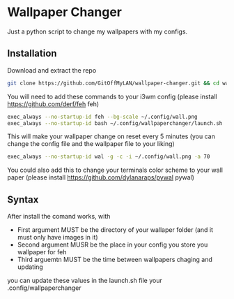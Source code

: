 # Wallpaper Changer
Just a python script to change my wallpapers with my configs.
## Installation
Download and extract the repo
```bash
git clone https://github.com/GitOffMyLAN/wallpaper-changer.git && cd wallpaper-changer && bash install.sh
```
You will need to add these commands to your i3wm config (please install https://github.com/derf/feh feh)
```bash
exec_always --no-startup-id feh --bg-scale ~/.config/wall.png
exec_always --no-startup-id bash ~/.config/wallpaperchanger/launch.sh
```
This will make your wallpaper change on reset every 5 minutes (you can change the config file and the wallpaper file to your liking)
 ```bash
exec_always --no-startup-id wal -g -c -i ~/.config/wall.png -a 70
```
You could also add this to change your terminals color scheme to your wall paper (please install https://github.com/dylanaraps/pywal pywal)

## Syntax
After install the comand works, with
* First argument MUST be the directory of your wallaper folder (and it must only have images in it)
* Second argument MUSR be the place in your config you store you wallpaper for feh
* Third arguemtn MUST be the time between wallpapers chaging and updating

you can update these values in the launch.sh file your .config/wallpaperchanger
